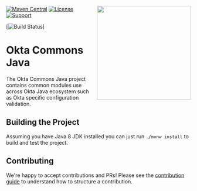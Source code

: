 [<img src="https://www.okta.com/sites/default/files/Dev_Logo-01_Large-thumbnail.png" align="right" width="256px"/>](https://devforum.okta.com/)
[![Maven Central](https://img.shields.io/maven-central/v/com.okta.commons/okta-commons-root.svg)](https://search.maven.org/#search%7Cga%7C1%7Cg%3A%22com.okta.commons%22%20a%3A%22okta-commons-root%22)
[![License](https://img.shields.io/badge/License-Apache%202.0-blue.svg)](https://opensource.org/licenses/Apache-2.0)
[![Support](https://img.shields.io/badge/support-Developer%20Forum-blue.svg)][devforum]
<!-- [![API Reference](https://img.shields.io/badge/docs-reference-lightgrey.svg)][javadocs] -->
[![Build Status](https://github.com/github/docs/actions/workflows/build_and_test.yml/badge.svg)]


Okta Commons Java
=================

The Okta Commons Java project contains common modules use across Okta Java ecosystem such as Okta specific configuration validation.

## Building the Project

Assuming you have Java 8 JDK installed you can just run `./mvnw install` to build and test the project. 

## Contributing
 
We're happy to accept contributions and PRs! Please see the [contribution guide](CONTRIBUTING.md) to understand how to structure a contribution. 

[devforum]: https://devforum.okta.com/
[javadocs]: https://developer.okta.com/okta-commons-java/
[lang-landing]: https://developer.okta.com/code/java/
[github-issues]: https://github.com/okta/okta-commons-java/issues
[github-releases]: https://github.com/okta/okta-sdk-java/releases
